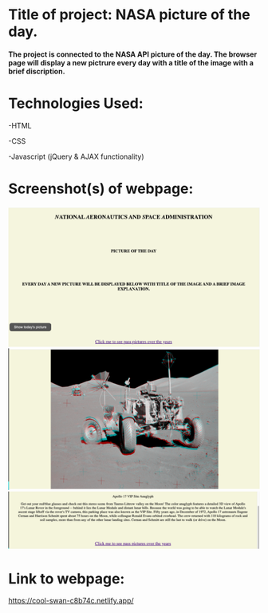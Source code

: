 # **Title of project:**  NASA picture of the day.
#### The project is connected to the NASA API picture of the day. The browser page will display a new pictrure every day with a title of the image with a brief discription. 


# **Technologies Used:**
-HTML 

-CSS 

-Javascript (jQuery & AJAX functionality)



# **Screenshot(s) of webpage:**
![Part 1](./Part%201%20.png)
![Part 2](./Part%202.png)
![Part 3](./Part%203%20.png)


# **Link to webpage:**
https://cool-swan-c8b74c.netlify.app/


